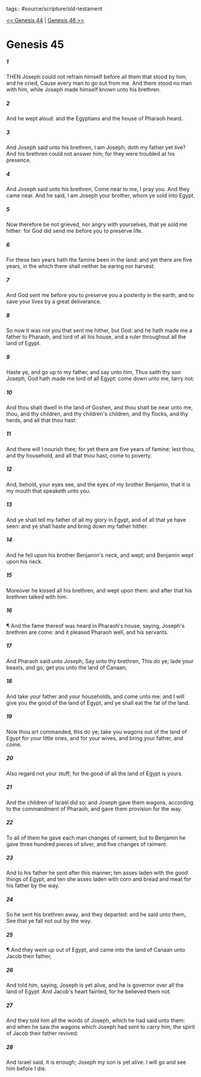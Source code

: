 tags:: #source/scripture/old-testament

[<< Genesis 44](source/scripture/old-testament/01_Genesis/Genesis_44.md) | [Genesis 46 >>](source/scripture/old-testament/01_Genesis/Genesis_46.md)

# Genesis 45

##### 1

THEN Joseph could not refrain himself before all them that stood by him; and he cried, Cause every man to go out from me. And there stood no man with him, while Joseph made himself known unto his brethren.

##### 2

And he wept aloud: and the Egyptians and the house of Pharaoh heard.

##### 3

And Joseph said unto his brethren, I am Joseph; doth my father yet live? And his brethren could not answer him; for they were troubled at his presence.

##### 4

And Joseph said unto his brethren, Come near to me, I pray you. And they came near. And he said, I am Joseph your brother, whom ye sold into Egypt.

##### 5

Now therefore be not grieved, nor angry with yourselves, that ye sold me hither: for God did send me before you to preserve life.

##### 6

For these two years hath the famine been in the land: and yet there are five years, in the which there shall neither be earing nor harvest.

##### 7

And God sent me before you to preserve you a posterity in the earth, and to save your lives by a great deliverance.

##### 8

So now it was not you that sent me hither, but God: and he hath made me a father to Pharaoh, and lord of all his house, and a ruler throughout all the land of Egypt.

##### 9

Haste ye, and go up to my father, and say unto him, Thus saith thy son Joseph, God hath made me lord of all Egypt: come down unto me, tarry not:

##### 10

And thou shalt dwell in the land of Goshen, and thou shalt be near unto me, thou, and thy children, and thy children's children, and thy flocks, and thy herds, and all that thou hast:

##### 11

And there will I nourish thee; for yet there are five years of famine; lest thou, and thy household, and all that thou hast, come to poverty.

##### 12

And, behold, your eyes see, and the eyes of my brother Benjamin, that it is my mouth that speaketh unto you.

##### 13

And ye shall tell my father of all my glory in Egypt, and of all that ye have seen: and ye shall haste and bring down my father hither.

##### 14

And he fell upon his brother Benjamin's neck, and wept; and Benjamin wept upon his neck.

##### 15

Moreover he kissed all his brethren, and wept upon them: and after that his brethren talked with him.

##### 16

¶ And the fame thereof was heard in Pharaoh's house, saying, Joseph's brethren are come: and it pleased Pharaoh well, and his servants.

##### 17

And Pharaoh said unto Joseph, Say unto thy brethren, This do ye; lade your beasts, and go, get you unto the land of Canaan;

##### 18

And take your father and your households, and come unto me: and I will give you the good of the land of Egypt, and ye shall eat the fat of the land.

##### 19

Now thou art commanded, this do ye; take you wagons out of the land of Egypt for your little ones, and for your wives, and bring your father, and come.

##### 20

Also regard not your stuff; for the good of all the land of Egypt is yours.

##### 21

And the children of Israel did so: and Joseph gave them wagons, according to the commandment of Pharaoh, and gave them provision for the way.

##### 22

To all of them he gave each man changes of raiment; but to Benjamin he gave three hundred pieces of silver, and five changes of raiment.

##### 23

And to his father he sent after this manner; ten asses laden with the good things of Egypt, and ten she asses laden with corn and bread and meat for his father by the way.

##### 24

So he sent his brethren away, and they departed: and he said unto them, See that ye fall not out by the way.

##### 25

¶ And they went up out of Egypt, and came into the land of Canaan unto Jacob their father,

##### 26

And told him, saying, Joseph is yet alive, and he is governor over all the land of Egypt. And Jacob's heart fainted, for he believed them not.

##### 27

And they told him all the words of Joseph, which he had said unto them: and when he saw the wagons which Joseph had sent to carry him, the spirit of Jacob their father revived:

##### 28

And Israel said, It is enough; Joseph my son is yet alive: I will go and see him before I die.
